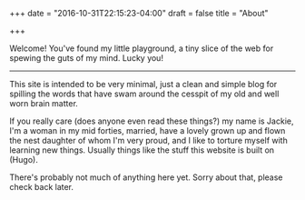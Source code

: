 +++
date = "2016-10-31T22:15:23-04:00"
draft = false
title = "About"

+++

Welcome!  You've found my little playground, a tiny slice of the web for spewing the guts of my mind.  Lucky you!

***

This site is intended to be very minimal, just a clean and simple blog for spilling the words that have swam around the cesspit of my old and well worn brain matter.

If you really care (does anyone even read these things?) my name is Jackie, I'm a woman in my mid forties, married, have a lovely grown up and flown the nest daughter of whom I'm very proud, and I like to torture myself with learning new things.  Usually things like the stuff this website is built on (Hugo).

There's probably not much of anything here yet.  Sorry about that, please check back later.
